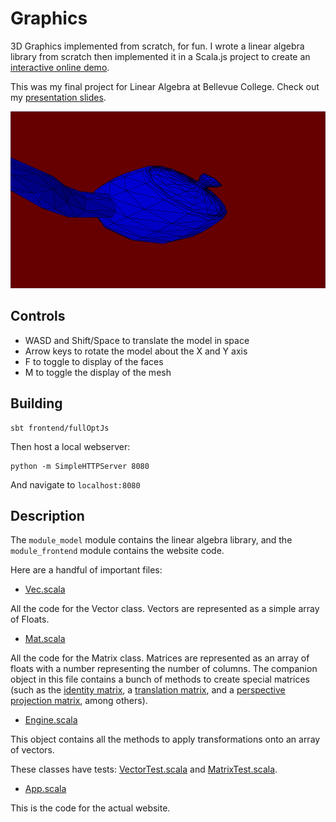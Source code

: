 # Graphics

3D Graphics implemented from scratch, for fun. I wrote a linear algebra library from scratch then implemented it in a Scala.js project to create an [interactive online demo](anubiann00b.github.io/Graphics).

This was my final project for Linear Algebra at Bellevue College. Check out my [presentation slides](https://docs.google.com/presentation/d/1g4EpVgR5TG7khKvMejvNLPjuj-Lxkps9VCQrgyL75dc/edit?usp=sharing).

![Screenshot of demo with teapot model](screenshot.png)

## Controls

 * WASD and Shift/Space to translate the model in space
 * Arrow keys to rotate the model about the X and Y axis
 * F to toggle to display of the faces
 * M to toggle the display of the mesh

## Building

```
sbt frontend/fullOptJs
```

Then host a local webserver:

```
python -m SimpleHTTPServer 8080
```

And navigate to `localhost:8080`

## Description

The `module_model` module contains the linear algebra library, and the `module_frontend` module contains the website code.

Here are a handful of important files:
 * [Vec.scala](module_model/shared/src/main/scala/me/shreyasr/graphics/Vec.scala)

All the code for the Vector class. Vectors are represented as a simple array of Floats.

 * [Mat.scala](module_model/shared/src/main/scala/me/shreyasr/graphics/Mat.scala)

All the code for the Matrix class. Matrices are represented as an array of floats with a number representing the number of columns. The companion object in this file contains a bunch of methods to create special matrices (such as the [identity matrix](module_model/shared/src/main/scala/me/shreyasr/graphics/Mat.scala#L169), a [translation matrix](module_model/shared/src/main/scala/me/shreyasr/graphics/Mat.scala#L121), and a [perspective projection matrix](module_model/shared/src/main/scala/me/shreyasr/graphics/Mat.scala#L90), among others).

 * [Engine.scala](module_model/shared/src/main/scala/me/shreyasr/graphics/Engine.scala)

This object contains all the methods to apply transformations onto an array of vectors.

These classes have tests: [VectorTest.scala](module_model/shared/src/test/scala/VectorTest.scala) and [MatrixTest.scala](module_model/shared/src/test/scala/MatrixTest.scala).

 * [App.scala](module_frontend/src/main/scala/me/shreyasr/graphics/App.scala)

This is the code for the actual website.
